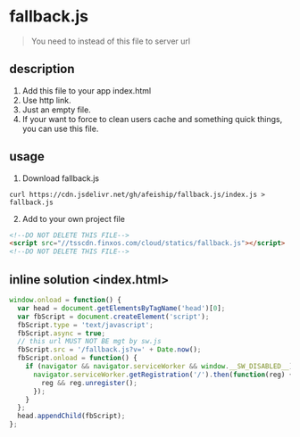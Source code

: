 # fallback.js
> You need to instead of this file to server url

## description
1. Add this file to your app index.html
2. Use http link.
3. Just an empty file.
4. If your want to force to clean users cache and something quick things, you can use this file.

## usage
1. Download fallback.js
  ```shell
  curl https://cdn.jsdelivr.net/gh/afeiship/fallback.js/index.js > fallback.js
  ```
2. Add to your own project file
  ```html
  <!--DO NOT DELETE THIS FILE-->
  <script src="//tsscdn.finxos.com/cloud/statics/fallback.js"></script>
  <!--DO NOT DELETE THIS FILE-->
  ```

## inline solution <index.html>

```js
window.onload = function() {
  var head = document.getElementsByTagName('head')[0];
  var fbScript = document.createElement('script');
  fbScript.type = 'text/javascript';
  fbScript.async = true;
  // this url MUST NOT BE mgt by sw.js
  fbScript.src = '/fallback.js?v=' + Date.now();
  fbScript.onload = function() {
    if (navigator && navigator.serviceWorker && window.__SW_DISABLED__) {
      navigator.serviceWorker.getRegistration('/').then(function(reg) {
        reg && reg.unregister();
      });
    }
  };
  head.appendChild(fbScript);
};
```
